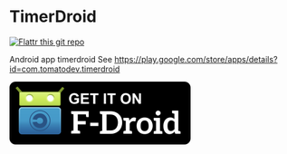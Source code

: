 TimerDroid
==========

[![Flattr this git repo](http://api.flattr.com/button/flattr-badge-large.png)](https://flattr.com/submit/auto?user_id=hoffimar&url=https://github.com/hoffimar/timerdroid&title=TimerDroid%20Android%20App&language=en_US&tags=github,android&category=software)

Android app timerdroid
See https://play.google.com/store/apps/details?id=com.tomatodev.timerdroid

[![Get it on F-Droid](get_it_on_f-droid.png?raw=true)](https://f-droid.org/repository/browse/?fdfilter=timerdroid&fdid=com.tomatodev.timerdroid)

